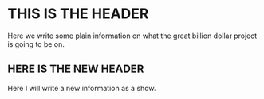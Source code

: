 # THIS IS THE HEADER

Here we write some plain information on what the great billion dollar project is going to be on.


## HERE IS THE NEW HEADER

Here I will write a new information as a show.
